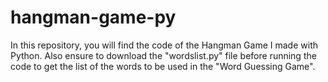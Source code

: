 # hangman-game-py
In this repository, you will find the code of the Hangman Game I made with Python. Also ensure to download the "wordslist.py" file before running the code to get the list of the words to be used in the "Word Guessing Game".
